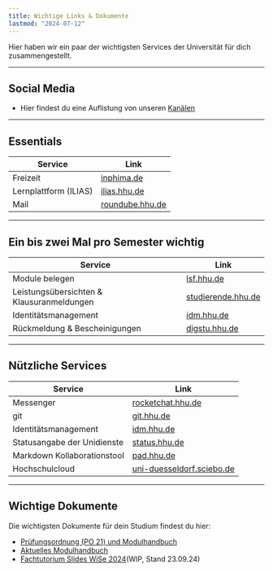```yaml
---
title: Wichtige Links & Dokumente
lastmod: "2024-07-12"
---
```


Hier haben wir ein paar der wichtigsten Services der Universität für dich zusammengestellt.

----
## Social Media

- Hier findest du eine Auflistung von unseren [Kanälen](https://fscs.hhu.de/de/studienanfaenger/social-media/)
----

## Essentials

| Service                                   | Link                                                           |
|-------------------------------------------|----------------------------------------------------------------|
| Freizeit                                  | [inphima.de](https://inphima.de)                           |
| Lernplattform (ILIAS)                     | [ilias.hhu.de](https://ilias.hhu.de)                           |
| Mail                                      | [roundube.hhu.de](https://roundcube.hhu.de)                    |
----

## Ein bis zwei Mal pro Semester wichtig

| Service                                   | Link                                                          |
|-------------------------------------------|---------------------------------------------------------------|
| Module belegen                            | [lsf.hhu.de](https://lsf.hhu.de)                              |
| Leistungsübersichten & Klausuranmeldungen | [studierende.hhu.de](https://studierende.hhu.de)              |
| Identitätsmanagement                      | [idm.hhu.de](https://idm.hhu.de)                              |
| Rückmeldung & Bescheinigungen             | [digstu.hhu.de](https://digstu.hhu.de)                        |

----

## Nützliche Services

| Service                                   | Link                                                           |
|-------------------------------------------|----------------------------------------------------------------|
| Messenger                                 | [rocketchat.hhu.de](https://rocketchat.hhu.de/channel/fscs)    |
| git                                       | [git.hhu.de](https://git.hhu.de)                               |
| Identitätsmanagement                      | [idm.hhu.de](https://idm.hhu.de)                               |
| Statusangabe der Unidienste               | [status.hhu.de](https://status.hhu.de)                         |
| Markdown Kollaborationstool               | [pad.hhu.de](https://pad.hhu.de)                               |
| Hochschulcloud                            | [uni-duesseldorf.sciebo.de](https://uni-duesseldorf.sciebo.de) |

---

## Wichtige Dokumente

Die wichtigsten Dokumente für dein Studium findest du hier:

- [Prüfungsordnung (PO 21) und Modulhandbuch](https://www.cs.hhu.de/bachelor21)
- [Aktuelles Modulhandbuch](https://www.cs.hhu.de/bachelor21)
- [Fachtutorium Slides WiSe 2024](https://uni-duesseldorf.sciebo.de/s/apXTtkrF5qAAznI)(WIP, Stand 23.09.24)
